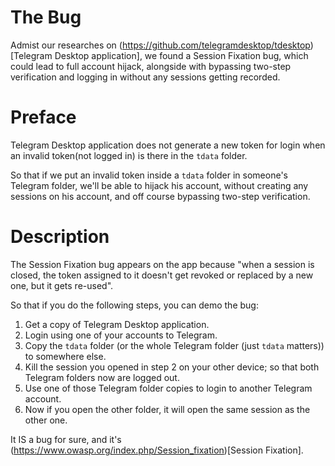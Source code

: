 # The Bug
Admist our researches on (https://github.com/telegramdesktop/tdesktop)[Telegram Desktop application], we found a Session Fixation bug, which could lead to full account hijack, alongside with bypassing two-step verification and logging in without any sessions getting recorded.

# Preface
Telegram Desktop application does not generate a new token for login when an invalid token(not logged in) is there in the `tdata` folder.

So that if we put an invalid token inside a `tdata` folder in someone's Telegram folder, we'll be able to hijack his account, without creating any sessions on his account, and off course bypassing two-step verification.

# Description
The Session Fixation bug appears on the app because "when a session is closed, the token assigned to it doesn't get revoked or replaced by a new one, but it gets re-used".

So that if you do the following steps, you can demo the bug:

1. Get a copy of Telegram Desktop application.
2. Login using one of your accounts to Telegram.
3. Copy the `tdata` folder (or the whole Telegram folder (just `tdata` matters)) to somewhere else.
4. Kill the session you opened in step 2 on your other device; so that both Telegram folders now are logged out.
5. Use one of those Telegram folder copies to login to another Telegram account.
6. Now if you open the other folder, it will open the same session as the other one.


It IS a bug for sure, and it's (https://www.owasp.org/index.php/Session_fixation)[Session Fixation].
